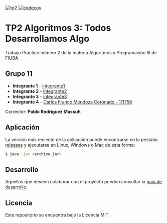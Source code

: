 
![tp2](https://github.com/Fm900/TP2_Gwent_Paradigma/actions/workflows/build.yml/badge.svg) [![codecov](https://codecov.io/gh/Fm900/TP2_Gwent_Paradigma/branch/master/graph/badge.svg)](https://codecov.io/gh/fiuba/algo3_proyecto_base_tp2)

# TP2 Algoritmos 3: Todos Desarrollamos Algo 

Trabajo Práctico número 2 de la materia Algoritmos y Programación III de FIUBA

## Grupo 11

* **Integrante 1** - [integrante1](https://github.com/integrante1)
* **Integrante 2** - [integrante2](https://github.com/integrante2)
* **Integrante 3** - [integrante3](https://github.com/integrante3)
* **Integrante 4** - [Carlos Franco Mendoza Coronado - 111758](https://github.com/Fm900)

Corrector: **Pablo Rodriguez Massuh**

## Aplicación

La versión más reciente de la aplicación puede encontrarse en la pestaña [releases](https://github.com/Fm900/TP2_Gwent_Paradigma/releases/latest) y ejecutarse en Linux, Windows o Mac de esta forma:

```bash
$ java -jar <archivo.jar>
```

## Desarrollo

Aquellos que deseen colaborar con el proyecto pueden consultar la [guía de desarrollo](./docs/Desarrollo.md).

## Licencia

Este repositorio se encuentra bajo la Licencia MIT.
